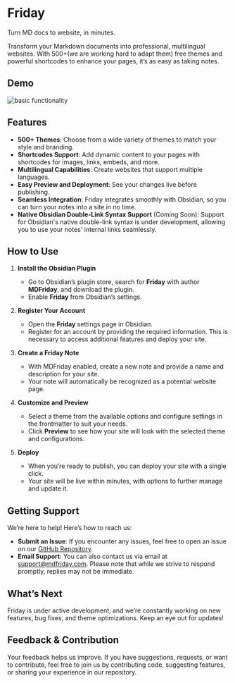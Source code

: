 # Friday

Turn MD docs to website, in minutes.

Transform your Markdown documents into professional, multilingual websites. 
With 500+(we are working hard to adapt them) free themes and powerful shortcodes to enhance your pages, it’s as easy as taking notes.

## Demo

![basic functionality](https://raw.githubusercontent.com/mdfriday/obsidian-friday-plugin/main/demo/demo-preview.gif)

## Features

- **500+ Themes**: Choose from a wide variety of themes to match your style and branding.
- **Shortcodes Support**: Add dynamic content to your pages with shortcodes for images, links, embeds, and more.
- **Multilingual Capabilities**: Create websites that support multiple languages.
- **Easy Preview and Deployment**: See your changes live before publishing.
- **Seamless Integration**: Friday integrates smoothly with Obsidian, so you can turn your notes into a site in no time.
- **Native Obsidian Double-Link Syntax Support** (Coming Soon): Support for Obsidian's native double-link syntax is under development, allowing you to use your notes' internal links seamlessly.


## How to Use

1. **Install the Obsidian Plugin**
	- Go to Obsidian’s plugin store, search for **Friday** with author **MDFriday**, and download the plugin.
	- Enable **Friday** from Obsidian’s settings.

2. **Register Your Account**
	- Open the **Friday** settings page in Obsidian.
	- Register for an account by providing the required information. This is necessary to access additional features and deploy your site.

3. **Create a Friday Note**
	- With MDFriday enabled, create a new note and provide a name and description for your site.
	- Your note will automatically be recognized as a potential website page.

4. **Customize and Preview**
	- Select a theme from the available options and configure settings in the frontmatter to suit your needs.
	- Click **Preview** to see how your site will look with the selected theme and configurations.

5. **Deploy**
	- When you’re ready to publish, you can deploy your site with a single click.
	- Your site will be live within minutes, with options to further manage and update it.

## Getting Support

We’re here to help! Here’s how to reach us:

- **Submit an Issue**: If you encounter any issues, feel free to open an issue on our [GitHub Repository](https://github.com/mdfriday/obsidian-friday-plugin/issues).
- **Email Support**: You can also contact us via email at [support@mdfriday.com](mailto:support@mdfriday.com). Please note that while we strive to respond promptly, replies may not be immediate.

## What’s Next

Friday is under active development, and we’re constantly working on new features, bug fixes, and theme optimizations. 
Keep an eye out for updates!

## Feedback & Contribution

Your feedback helps us improve. 
If you have suggestions, requests, or want to contribute, feel free to join us by contributing code, suggesting features, or sharing your experience in our repository.
